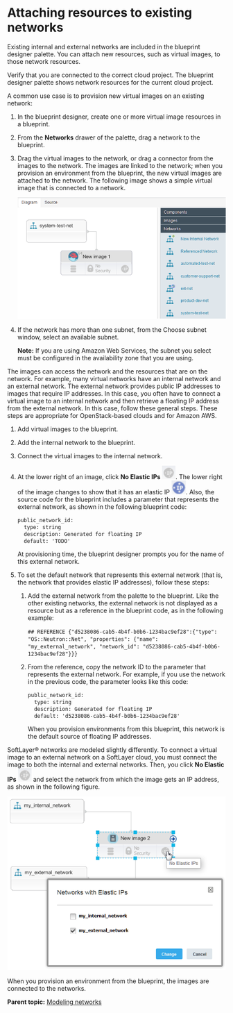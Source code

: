 # Attaching resources to existing networks

Existing internal and external networks are included in the blueprint designer palette. You can attach new resources, such as virtual images, to those network resources.

Verify that you are connected to the correct cloud project. The blueprint designer palette shows network resources for the current cloud project.

A common use case is to provision new virtual images on an existing network:

1.  In the blueprint designer, create one or more virtual image resources in a blueprint.
2.  From the **Networks** drawer of the palette, drag a network to the blueprint.
3.  Drag the virtual images to the network, or drag a connector from the images to the network. The images are linked to the network; when you provision an environment from the blueprint, the new virtual images are attached to the network. The following image shows a simple virtual image that is connected to a network.

    ![A blueprint with a single virtual image that is connected to a network](../images/blueprint_network_existing_a.gif)

4.  If the network has more than one subnet, from the Choose subnet window, select an available subnet.

    **Note:** If you are using Amazon Web Services, the subnet you select must be configured in the availability zone that you are using.


The images can access the network and the resources that are on the network. For example, many virtual networks have an internal network and an external network. The external network provides public IP addresses to images that require IP addresses. In this case, you often have to connect a virtual image to an internal network and then retrieve a floating IP address from the external network. In this case, follow these general steps. These steps are appropriate for OpenStack-based clouds and for Amazon AWS.

1.  Add virtual images to the blueprint.
2.  Add the internal network to the blueprint.
3.  Connect the virtual images to the internal network.
4.  At the lower right of an image, click **No Elastic IPs** ![](../images/icons/ip_not_set.gif). The lower right of the image changes to show that it has an elastic IP ![](../images/icons/ip_set.gif). Also, the source code for the blueprint includes a parameter that represents the external network, as shown in the following blueprint code:

    ```
    public_network_id:
      type: string
      description: Generated for floating IP
      default: 'TODO'
    ```

    At provisioning time, the blueprint designer prompts you for the name of this external network.

5.  To set the default network that represents this external network \(that is, the network that provides elastic IP addresses\), follow these steps:
    1.  Add the external network from the palette to the blueprint. Like the other existing networks, the external network is not displayed as a resource but as a reference in the blueprint code, as in the following example:

        `## REFERENCE {"d5238086-cab5-4b4f-b0b6-1234bac9ef28":{"type": "OS::Neutron::Net", "properties": {"name": "my_external_network", "network_id": "d5238086-cab5-4b4f-b0b6-1234bac9ef28"}}}`

    2.  From the reference, copy the network ID to the parameter that represents the external network. For example, if you use the network in the previous code, the parameter looks like this code:

        ```
        public_network_id:
          type: string
          description: Generated for floating IP
          default: 'd5238086-cab5-4b4f-b0b6-1234bac9ef28'
        ```

        When you provision environments from this blueprint, this network is the default source of floating IP addresses.


SoftLayer® networks are modeled slightly differently. To connect a virtual image to an external network on a SoftLayer cloud, you must connect the image to both the internal and external networks. Then, you click **No Elastic IPs** ![](../images/icons/ip_not_set.gif) and select the network from which the image gets an IP address, as shown in the following figure.

![Selecting the network that provides IP addresses when an image is connected to more than one network](../images/blueprint_network_existing_b.gif)

When you provision an environment from the blueprint, the images are connected to the networks.

**Parent topic:** [Modeling networks](../../com.ibm.edt.doc/topics/blueprint_network_ov.md)

